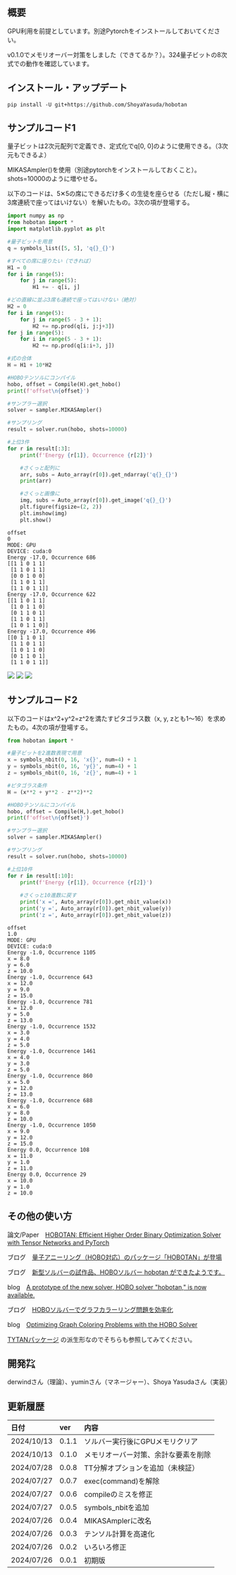 ## 概要

GPU利用を前提としています。別途Pytorchをインストールしておいてください。

v0.1.0でメモリオーバー対策をしました（できてるか？）。324量子ビットの8次式での動作を確認しています。

## インストール・アップデート
```
pip install -U git+https://github.com/ShoyaYasuda/hobotan
```

## サンプルコード1

量子ビットは2次元配列で定義でき、定式化でq[0, 0]のように使用できる。（3次元もできるよ）

MIKASAmpler()を使用（別途pytorchをインストールしておくこと）。shots=10000のように増やせる。

以下のコードは、5✕5の席にできるだけ多くの生徒を座らせる（ただし縦・横に3席連続で座ってはいけない）を解いたもの。3次の項が登場する。

```python
import numpy as np
from hobotan import *
import matplotlib.pyplot as plt

#量子ビットを用意
q = symbols_list([5, 5], 'q{}_{}')

#すべての席に座りたい（できれば）
H1 = 0
for i in range(5):
    for j in range(5):
        H1 += - q[i, j]

#どの直線に並ぶ3席も連続で座ってはいけない（絶対）
H2 = 0
for i in range(5):
    for j in range(5 - 3 + 1):
        H2 += np.prod(q[i, j:j+3])
for j in range(5):
    for i in range(5 - 3 + 1):
        H2 += np.prod(q[i:i+3, j])

#式の合体
H = H1 + 10*H2

#HOBOテンソルにコンパイル
hobo, offset = Compile(H).get_hobo()
print(f'offset\n{offset}')

#サンプラー選択
solver = sampler.MIKASAmpler()

#サンプリング
result = solver.run(hobo, shots=10000)

#上位3件
for r in result[:3]:
    print(f'Energy {r[1]}, Occurrence {r[2]}')

    #さくっと配列に
    arr, subs = Auto_array(r[0]).get_ndarray('q{}_{}')
    print(arr)

    #さくっと画像に
    img, subs = Auto_array(r[0]).get_image('q{}_{}')
    plt.figure(figsize=(2, 2))
    plt.imshow(img)
    plt.show()
```
```
offset
0
MODE: GPU
DEVICE: cuda:0
Energy -17.0, Occurrence 686
[[1 1 0 1 1]
 [1 1 0 1 1]
 [0 0 1 0 0]
 [1 1 0 1 1]
 [1 1 0 1 1]]
Energy -17.0, Occurrence 622
[[1 1 0 1 1]
 [1 0 1 1 0]
 [0 1 1 0 1]
 [1 1 0 1 1]
 [1 0 1 1 0]]
Energy -17.0, Occurrence 496
[[0 1 1 0 1]
 [1 1 0 1 1]
 [1 0 1 1 0]
 [0 1 1 0 1]
 [1 1 0 1 1]]
```
<img src="https://github.com/ShoyaYasuda/hobotan/blob/main/img/img1.png" width="%">
<img src="https://github.com/ShoyaYasuda/hobotan/blob/main/img/img2.png" width="%">
<img src="https://github.com/ShoyaYasuda/hobotan/blob/main/img/img3.png" width="%">


## サンプルコード2

以下のコードはx^2+y^2=z^2を満たすピタゴラス数（x, y, zとも1～16）を求めたもの。4次の項が登場する。

```python
from hobotan import *

#量子ビットを2進数表現で用意
x = symbols_nbit(0, 16, 'x{}', num=4) + 1
y = symbols_nbit(0, 16, 'y{}', num=4) + 1
z = symbols_nbit(0, 16, 'z{}', num=4) + 1

#ピタゴラス条件
H = (x**2 + y**2 - z**2)**2

#HOBOテンソルにコンパイル
hobo, offset = Compile(H,).get_hobo()
print(f'offset\n{offset}')

#サンプラー選択
solver = sampler.MIKASAmpler()

#サンプリング
result = solver.run(hobo, shots=10000)

#上位10件
for r in result[:10]:
    print(f'Energy {r[1]}, Occurrence {r[2]}')
    
    #さくっと10進数に戻す
    print('x =', Auto_array(r[0]).get_nbit_value(x))
    print('y =', Auto_array(r[0]).get_nbit_value(y))
    print('z =', Auto_array(r[0]).get_nbit_value(z))
```
```
offset
1.0
MODE: GPU
DEVICE: cuda:0
Energy -1.0, Occurrence 1105
x = 8.0
y = 6.0
z = 10.0
Energy -1.0, Occurrence 643
x = 12.0
y = 9.0
z = 15.0
Energy -1.0, Occurrence 781
x = 12.0
y = 5.0
z = 13.0
Energy -1.0, Occurrence 1532
x = 3.0
y = 4.0
z = 5.0
Energy -1.0, Occurrence 1461
x = 4.0
y = 3.0
z = 5.0
Energy -1.0, Occurrence 860
x = 5.0
y = 12.0
z = 13.0
Energy -1.0, Occurrence 688
x = 6.0
y = 8.0
z = 10.0
Energy -1.0, Occurrence 1050
x = 9.0
y = 12.0
z = 15.0
Energy 0.0, Occurrence 108
x = 11.0
y = 1.0
z = 11.0
Energy 0.0, Occurrence 29
x = 10.0
y = 1.0
z = 10.0
```


## その他の使い方

論文/Paper　[HOBOTAN: Efficient Higher Order Binary Optimization Solver with Tensor Networks and PyTorch](https://blueqat.com/bqresearch/39fc4433-2907-4f43-a913-a294953b7e60)

ブログ　[量子アニーリング（HOBO対応）のパッケージ「HOBOTAN」が登場](https://vigne-cla.com/21-41/)

ブログ　[新型ソルバーの試作品、HOBOソルバー hobotan ができたようです。](https://blueqat.com/yuichiro_minato2/b562b955-0de8-4b6f-b092-15785a099c13)

blog　[A prototype of the new solver, HOBO solver "hobotan," is now available.](https://blueqat.com/yuichiro_minato2/b79a33dd-875d-4772-a11a-c6a80888a212)

ブログ　[HOBOソルバーでグラフカラーリング問題を効率化](https://blueqat.com/yuichiro_minato2/ae758ca8-27fe-43e8-8bdc-2171dfc3c01e)

blog　[Optimizing Graph Coloring Problems with the HOBO Solver](https://blueqat.com/yuichiro_minato2/de1d6041-1eb5-4fab-9776-73ab82270836)

[TYTANパッケージ](https://github.com/tytansdk/tytan) の派生形なのでそちらも参照してみてください。


## 開発㌠

derwindさん（理論）、yuminさん（マネージャー）、Shoya Yasudaさん（実装）

## 更新履歴
|日付|ver|内容|
|:---|:---|:---|
|2024/10/13|0.1.1|ソルバー実行後にGPUメモリクリア|
|2024/10/13|0.1.0|メモリオーバー対策、余計な要素を削除|
|2024/07/28|0.0.8|TT分解オプションを追加（未検証）|
|2024/07/27|0.0.7|exec(command)を解除|
|2024/07/27|0.0.6|compileのミスを修正|
|2024/07/27|0.0.5|symbols_nbitを追加|
|2024/07/26|0.0.4|MIKASAmplerに改名|
|2024/07/26|0.0.3|テンソル計算を高速化|
|2024/07/26|0.0.2|いろいろ修正|
|2024/07/26|0.0.1|初期版|

